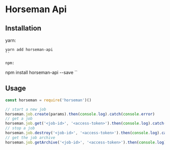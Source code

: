 # Horseman Api

## Installation

yarn:

```
yarn add horseman-api
``

npm:

```
npm install horseman-api --save
``


## Usage

```javascript
const horseman = require('horseman')()

// start a new job
horseman.job.create(params).then(console.log).catch(console.error)
// get a job
horseman.job.get('<job-id>', '<access-token>').then(console.log).catch(console.error)
// stop a job
horseman.job.destroy('<job-id>', '<access-token>').then(console.log).catch(console.error)
// get the job archive
horseman.job.getArchive('<job-id>', '<access-token>').then(console.log).catch(console.error)
```

